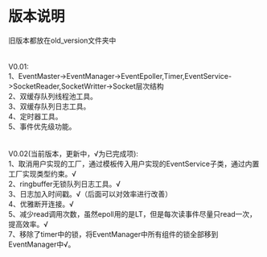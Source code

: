 # 版本说明

旧版本都放在old_version文件夹中<br>
<br>
<br>
V0.01:<br>
1、EventMaster->EventManager->EventEpoller,Timer,EventService->SocketReader,SocketWritter->Socket层次结构<br>
2、双缓存队列线程池工具。<br>
3、双缓存队列日志工具。<br>
4、定时器工具。<br>
5、事件优先级功能。<br>
<br>
<br>
V0.02(当前版本，更新中，√为已完成项):<br>
1、取消用户实现的工厂，通过模板传入用户实现的EventService子类，通过内置工厂实现类型约束。√<br>
2、ringbuffer无锁队列日志工具。√<br>
3、日志加入时间戳。√（后面可以对效率进行改善）<br>
4、优雅断开连接。√<br>
5、减少read调用次数，虽然epoll用的是LT，但是每次读事件尽量只read一次，提高效率。√<br>
7、移除了timer中的锁，将EventManager中所有组件的锁全部移到EventManager中√。<br>